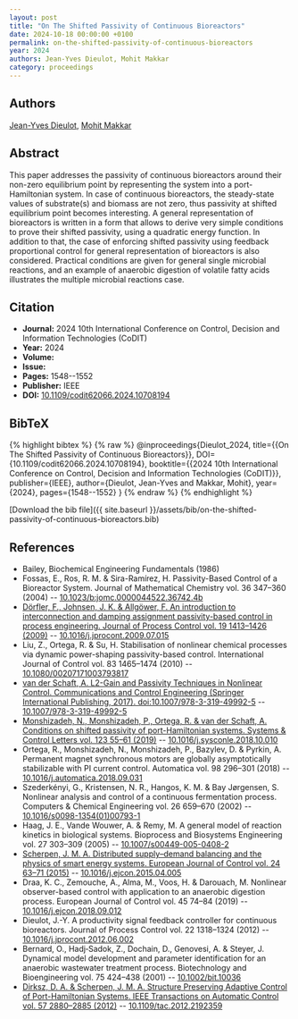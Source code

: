 ```yaml
---
layout: post
title: "On The Shifted Passivity of Continuous Bioreactors"
date: 2024-10-18 00:00:00 +0100
permalink: on-the-shifted-passivity-of-continuous-bioreactors
year: 2024
authors: Jean-Yves Dieulot, Mohit Makkar
category: proceedings
---
```

 
## Authors
[Jean-Yves Dieulot](authors/jean-yves-dieulot), [Mohit Makkar](authors/mohit-makka)
 
## Abstract
This paper addresses the passivity of continuous bioreactors around their non-zero equilibrium point by representing the system into a port-Hamiltonian system. In case of continuous bioreactors, the steady-state values of substrate(s) and biomass are not zero, thus passivity at shifted equilibrium point becomes interesting. A general representation of bioreactors is written in a form that allows to derive very simple conditions to prove their shifted passivity, using a quadratic energy function. In addition to that, the case of enforcing shifted passivity using feedback proportional control for general representation of bioreactors is also considered. Practical conditions are given for general single microbial reactions, and an example of anaerobic digestion of volatile fatty acids illustrates the multiple microbial reactions case.
 
## Citation
- **Journal:** 2024 10th International Conference on Control, Decision and Information Technologies (CoDIT)
- **Year:** 2024
- **Volume:** 
- **Issue:** 
- **Pages:** 1548--1552
- **Publisher:** IEEE
- **DOI:** [10.1109/codit62066.2024.10708194](https://doi.org/10.1109/codit62066.2024.10708194)
 
## BibTeX
{% highlight bibtex %}
{% raw %}
@inproceedings{Dieulot_2024,
  title={{On The Shifted Passivity of Continuous Bioreactors}},
  DOI={10.1109/codit62066.2024.10708194},
  booktitle={{2024 10th International Conference on Control, Decision and Information Technologies (CoDIT)}},
  publisher={IEEE},
  author={Dieulot, Jean-Yves and Makkar, Mohit},
  year={2024},
  pages={1548--1552}
}
{% endraw %}
{% endhighlight %}
 
[Download the bib file]({{ site.baseurl }}/assets/bib/on-the-shifted-passivity-of-continuous-bioreactors.bib)
 
## References
- Bailey, Biochemical Engineering Fundamentals (1986)
- Fossas, E., Ros, R. M. & Sira-Ramírez, H. Passivity-Based Control of a Bioreactor System. Journal of Mathematical Chemistry vol. 36 347–360 (2004) -- [10.1023/b:jomc.0000044522.36742.4b](https://doi.org/10.1023/b:jomc.0000044522.36742.4b)
- [Dörfler, F., Johnsen, J. K. & Allgöwer, F. An introduction to interconnection and damping assignment passivity-based control in process engineering. Journal of Process Control vol. 19 1413–1426 (2009)](an-introduction-to-interconnection-and-damping-assignment-passivity-based-control-in-process-engineering) -- [10.1016/j.jprocont.2009.07.015](https://doi.org/10.1016/j.jprocont.2009.07.015)
- Liu, Z., Ortega, R. & Su, H. Stabilisation of nonlinear chemical processes via dynamic power-shaping passivity-based control. International Journal of Control vol. 83 1465–1474 (2010) -- [10.1080/00207171003793817](https://doi.org/10.1080/00207171003793817)
- [van der Schaft, A. L2-Gain and Passivity Techniques in Nonlinear Control. Communications and Control Engineering (Springer International Publishing, 2017). doi:10.1007/978-3-319-49992-5](l2-gain-and-passivity-techniques-in-nonlinear-control) -- [10.1007/978-3-319-49992-5](https://doi.org/10.1007/978-3-319-49992-5)
- [Monshizadeh, N., Monshizadeh, P., Ortega, R. & van der Schaft, A. Conditions on shifted passivity of port-Hamiltonian systems. Systems &amp; Control Letters vol. 123 55–61 (2019)](conditions-on-shifted-passivity-of-port-hamiltonian-systems) -- [10.1016/j.sysconle.2018.10.010](https://doi.org/10.1016/j.sysconle.2018.10.010)
- Ortega, R., Monshizadeh, N., Monshizadeh, P., Bazylev, D. & Pyrkin, A. Permanent magnet synchronous motors are globally asymptotically stabilizable with PI current control. Automatica vol. 98 296–301 (2018) -- [10.1016/j.automatica.2018.09.031](https://doi.org/10.1016/j.automatica.2018.09.031)
- Szederkényi, G., Kristensen, N. R., Hangos, K. M. & Bay Jørgensen, S. Nonlinear analysis and control of a continuous fermentation process. Computers &amp; Chemical Engineering vol. 26 659–670 (2002) -- [10.1016/s0098-1354(01)00793-1](https://doi.org/10.1016/s0098-1354(01)00793-1)
- Haag, J. E., Vande Wouwer, A. & Remy, M. A general model of reaction kinetics in biological systems. Bioprocess and Biosystems Engineering vol. 27 303–309 (2005) -- [10.1007/s00449-005-0408-2](https://doi.org/10.1007/s00449-005-0408-2)
- [Scherpen, J. M. A. Distributed supply–demand balancing and the physics of smart energy systems. European Journal of Control vol. 24 63–71 (2015)](distributed-supply-demand-balancing-and-the-physics-of-smart-energy-systems) -- [10.1016/j.ejcon.2015.04.005](https://doi.org/10.1016/j.ejcon.2015.04.005)
- Draa, K. C., Zemouche, A., Alma, M., Voos, H. & Darouach, M. Nonlinear observer-based control with application to an anaerobic digestion process. European Journal of Control vol. 45 74–84 (2019) -- [10.1016/j.ejcon.2018.09.012](https://doi.org/10.1016/j.ejcon.2018.09.012)
- Dieulot, J.-Y. A productivity signal feedback controller for continuous bioreactors. Journal of Process Control vol. 22 1318–1324 (2012) -- [10.1016/j.jprocont.2012.06.002](https://doi.org/10.1016/j.jprocont.2012.06.002)
- Bernard, O., Hadj‐Sadok, Z., Dochain, D., Genovesi, A. & Steyer, J. Dynamical model development and parameter identification for an anaerobic wastewater treatment process. Biotechnology and Bioengineering vol. 75 424–438 (2001) -- [10.1002/bit.10036](https://doi.org/10.1002/bit.10036)
- [Dirksz, D. A. & Scherpen, J. M. A. Structure Preserving Adaptive Control of Port-Hamiltonian Systems. IEEE Transactions on Automatic Control vol. 57 2880–2885 (2012)](structure-preserving-adaptive-control-of-port-hamiltonian-systems) -- [10.1109/tac.2012.2192359](https://doi.org/10.1109/tac.2012.2192359)

